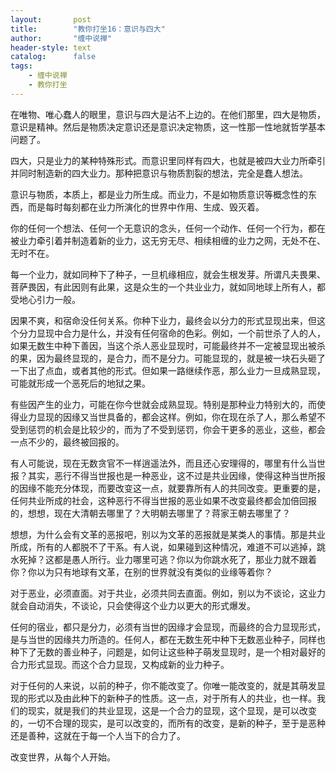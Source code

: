 ```yaml
---
layout:       post
title:        "教你打坐16：意识与四大"
author:       "缠中说禅"
header-style: text
catalog:      false
tags:
    - 缠中说禅
    - 教你打坐
---
```


在唯物、唯心蠢人的眼里，意识与四大是沾不上边的。在他们那里，四大是物质，意识是精神。然后是物质决定意识还是意识决定物质，这一性那一性地就哲学基本问题了。



四大，只是业力的某种特殊形式。而意识里同样有四大，也就是被四大业力所牵引并同时制造新的四大业力。那种把意识与物质割裂的想法，完全是蠢人想法。



意识与物质，本质上，都是业力所生成。而业力，不是如物质意识等概念性的东西，而是每时每刻都在业力所演化的世界中作用、生成、毁灭着。



你的任何一个想法、任何一个无意识的念头，任何一个动作、任何一个行为，都在被业力牵引着并制造着新的业力，这无穷无尽、相续相缠的业力之网，无处不在、无时不在。



每一个业力，就如同种下了种子，一旦机缘相应，就会生根发芽。所谓凡夫畏果、菩萨畏因，有此因则有此果，这是众生的一个共业业力，就如同地球上所有人，都受地心引力一般。



因果不爽，和宿命没任何关系。你种下业力，最终会以分力的形式显现出来，但这个分力显现中合力是什么，并没有任何宿命的色彩。例如，一个前世杀了人的人，如果无数生中种下善因，当这个杀人恶业显现时，可能最终并不一定被显现出被杀的果，因为最终显现的，是合力，而不是分力。可能显现的，就是被一块石头砸了一下出了点血，或者其他的形式。但如果一路继续作恶，那么业力一旦成熟显现，可能就形成一个恶死后的地狱之果。



有些因产生的业力，可能在你今世就会成熟显现。特别是那种业力特别大的，而使得业力显现的因缘又当世具备的，都会这样。例如，你在现在杀了人，那么希望不受到惩罚的机会是比较少的，而为了不受到惩罚，你会干更多的恶业，这些，都会一点不少的，最终被回报的。



有人可能说，现在无数贪官不一样逍遥法外，而且还心安理得的，哪里有什么当世报？其实，恶行不得当世报也是一种恶业，这不过是共业因缘，使得这种当世所报的因缘不能充分体现，而要改变这一点，就要靠所有人的共同改变。更重要的是，任何共业所成的社会，这种恶行不得当世报的恶业如果不改变最终都会加倍回报的，想想，现在大清朝去哪里了？大明朝去哪里了？蒋家王朝去哪里了？



想想，为什么会有文革的恶报吧，别以为文革的恶报就是某类人的事情。那是共业所成，所有的人都脱不了干系。有人说，如果碰到这种情况，难道不可以逃掉，跳水死掉？这都是愚人所行。业力哪里可逃？你以为你跳水死了，那业力就不跟着你？你以为只有地球有文革，在别的世界就没有类似的业缘等着你？



对于恶业，必须直面。对于共业，必须共同去直面。例如，别以为不谈论，这业力就会自动消失，不谈论，只会使得这个业力以更大的形式爆发。



任何的宿业，都只是分力，必须有当世的因缘才会显现，而最终的合力显现形式，是与当世的因缘共力所造的。任何人，都在无数生死中种下无数恶业种子，同样也种下了无数的善业种子，问题是，如何让这些种子萌发显现时，是一个相对最好的合力形式显现。而这个合力显现，又构成新的业力种子。



对于任何的人来说，以前的种子，你不能改变了。你唯一能改变的，就是其萌发显现的形式以及由此种下的新种子的性质。这一点，对于所有人的共业，也一样。我们的现实，就是我们的共业显现，这是一个合力的显现，这个显现，是可以改变的，一切不合理的现实，是可以改变的，而所有的改变，是新的种子，至于是恶种还是善种，这就在于每一个人当下的合力了。



改变世界，从每个人开始。
